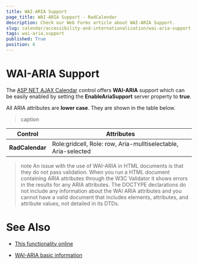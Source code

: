 ```yaml
---
title: WAI-ARIA Support
page_title: WAI-ARIA Support - RadCalendar
description: Check our Web Forms article about WAI-ARIA Support.
slug: calendar/accessibility-and-internationalization/wai-aria-support
tags: wai-aria,support
published: True
position: 6
---
```


# WAI-ARIA Support


The [ASP NET AJAX Calendar](https://www.telerik.com/products/aspnet-ajax/calendar.aspx) control offers **WAI-ARIA** support which can be easily enabled by setting the **EnableAriaSupport** server property to **true**.

All ARIA attributes are **lower case**. They are shown in the table below.


>caption  

|  Control  |  Attributes  |
| ------ | ------ |
| **RadCalendar** | Role:gridcell, Role: row, Aria-mulltiselectable, Aria-selected |


>note 
An issue with the use of WAI-ARIA in HTML documents is that they do not pass validation. When you run a HTML document containing ARIA attributes through the W3C Validator it shows errors in the results for any ARIA attributes. The DOCTYPE declarations do not include any information about the WAI ARIA attributes and you cannot have a valid document that includes elements, attributes, and attribute values, not detailed in its DTDs.
>


# See Also

 * [This functionality online](https://demos.telerik.com/aspnet-ajax/calendar/examples/functionality/waiariasupport/defaultcs.aspx)

 * [WAI-ARIA basic information](https://www.w3.org/WAI/intro/aria)
